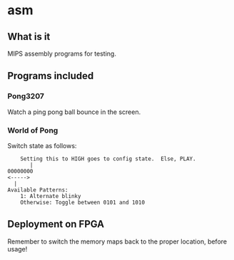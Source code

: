 asm
===

## What is it

MIPS assembly programs for testing.

## Programs included


### Pong3207

Watch a ping pong ball bounce in the screen.

### World of Pong 

Switch state as follows:

        Setting this to HIGH goes to config state.  Else, PLAY.
           |
    00000000
    <----->
      |
    Available Patterns:
        1: Alternate blinky
        Otherwise: Toggle between 0101 and 1010


## Deployment on FPGA

Remember to switch the memory maps back to the proper location, before
usage!
